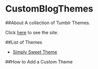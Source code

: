 # CustomBlogThemes

##About
A collection of Tumblr Themes.

Click [here](http://customblogthemes.tumblr.com/) to see the site.

##List of Themes
* [Simply Sweet Theme](https://simplysweettheme.tumblr.com)


##How to Add a Custom Theme